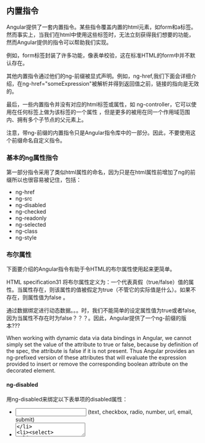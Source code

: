 ## 内置指令
Angular提供了一套内置指令。某些指令覆盖内置的html元素，如form和a标签。然而事实上，当我们在html中使用这些标签时，无法立刻获得我们想要的功能，然而Angular提供的指令可以帮助我们实现。

例如，form标签封装了许多功能，像表单校验，这在标准HTML的form中并不默认存在。

其他内置指令通过他们的ng-前缀被显式声明。例如，ng-href,我们下面会详细介绍，在ng-href="someExpression"被解析并得到返回值之前，链接的指向是无效的。

最后，一些内置指令并没有对应的html标签或属性，如 ng-controller，它可以使用在任何标签上做为该标签的一个属性 ，但是更多的被用在同一个作用域范围内、拥有多个子节点的父元素上。

注意，带ng-前缀的内置指令只是Angular指令库中的一部分。因此，不要使用这个前缀命名自定义指令。


### 基本的ng属性指令
第一部分指令采用了类似html属性的命名，因为只是在html属性前增加了ng的前缀所以也很容易被记住，包括：

- ng-href
- ng-src
- ng-disabled
- ng-checked
- ng-readonly
- ng-selected
- ng-class
- ng-style


### 布尔属性
下面要介绍的Angular指令有助于令HTML的布尔属性使用起来更简单。

HTML specification31 将布尔属性定义为：一个代表真假（true/false）值的属性。当属性存在，则该属性的值被假定为true（不管它的实际值是什么）。如果不存在，则属性值为false 。

通过数据绑定进行动态数据。。。时，我们不能简单的设定属性值为true或者false,因为当属性不存在时为false？？？。因此，Angular提供了一个ng-前缀的版本???

When working with dynamic data via data bindings in Angular, we cannot simply set the value of the attribute to true or false, because by definition of the spec, the attribute is false if it is not present. Thus Angular provides an ng-prefixed version of these attributes that will evaluate the expression provided to insert or remove the corresponding boolean attribute on the decorated element.

#### ng-disabled
用ng-disabled来绑定以下表单项的disabled属性：
- <input> (text, checkbox, radio, number, url, email, submit)
- <textarea>
- <select>
- <button>

当使用普通的HTML表单项时，表单项的disabled属性代表此字段禁用。可以使用ng-disabled来控制disabled这个属性是否生效。

例如，如果用户未在文本框中输入值，禁用下方的按钮

code。。。

在下一个例子中，我们禁用文本框5秒钟，直到isDisabled属性在$timeout函数中变为true  。


#### ng-readonly
与其他布尔属性处理方式一样，HTML规范只关心表单项是否存在只读属性，而不关心它是否有值 。
为了在Angular使用一个返回true/false的表达式来控制readonly属性的存在与否，需要使用ng-readonly：


#### ng-checked
在HTML中，checked是一个布尔属性，因此checked没有值。然而，为了能在Angular中使用表达式的返回值控制checked属性存在与否，需要使用ng-checked。
在下面的例子中，我们首先用ng-init将someProperty的初始值设为true。然后将someProperty的值绑定到ng-checked，最后通知Angular是否给checkbox输出checked属性，则checkbox默认选中。

在下面的例子里，我们做了相反的处理，checkbox默认不被选中：
注意： 为了演示更加直观，这里我们也为表单项的对应label标签使用ng-model绑定了someProperty和anotherProperty的值。

#### ng-selected
使用ng-selected指令为option标签指定是否存在selected属性

### Boolean-like Attributes
。。。。,ng-href和ng-src以类似于布尔属性的方式。。。。因此ng布尔属性。。。。？？？
While not technically HTML, boolean attributes like the ng-href and ng-src act in a similar manner and are therefore defined alongside the ng boolean attributes within the Angular source code and presented here.

当程序尚未解析代码之前，ng-href和ng-src能够很好的提高渲染效率和防止错误发生，因此推荐使用ng-href和ng-src来代替href和src。

#### ng-href
当从当前作用域的一个属性动态的创建一个URL，通常使用ng-href代替href。在插值{{}}未被替换之前，用户可能会点击href生成的链接，这样将跳转到错误的页面（通常是404页面）。

另一方面,通过使用ng-href，Angular会等待插值{{}}被替换（在我们的例子中，是在2秒钟之后），然后激活链接行为:

为插值解析延迟2秒钟，来观察行为的进展：

#### ng-src
Angular会告诉浏览器在ng-src指向的路径中的插值表达式被解析之前不要去获取图片：

当看到这个例子，可以打开Chrome浏览器的开发者工具的网络面板，注意到有一个请求因为发生了错误是红色的。这个错误就是在'Wrong Way'的代码种我们使用src代替ng-src发生的。

